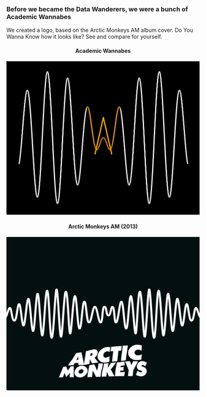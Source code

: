### Before we became the Data Wanderers, we were a bunch of Academic Wannabes

We created a logo, based on the Arctic Monkeys AM album cover. Do You Wanna Know how it looks like? See and compare for yourself.

<h4 align="center">Academic Wannabes</h4>
<!-- ![](AW.jpg) -->
<p align="center"> <img src="AW.jpg" alt="AW" width="600" height="400"/> </p>

<h4 align="center">Arctic Monkeys AM (2013)</h4>
<!-- ![](AM.jpg) -->
<p align="center"> <img src="AM.jpg" alt="AM" width="600" height="400"/> </p>
